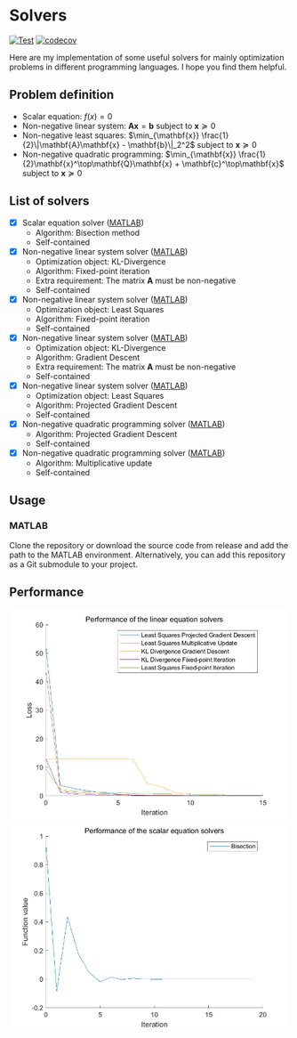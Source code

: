 # Solvers
[![Test](https://github.com/VEXLife/Solvers/actions/workflows/ci.yml/badge.svg)](https://github.com/VEXLife/Solvers/actions/workflows/ci.yml)
[![codecov](https://codecov.io/gh/VEXLife/Solvers/graph/badge.svg?token=HNF0UN8A98)](https://codecov.io/gh/VEXLife/Solvers)

Here are my implementation of some useful solvers for mainly optimization problems in different programming languages. I hope you find them helpful.

## Problem definition

- Scalar equation: $f(x) = 0$
- Non-negative linear system: $\mathbf{A}\mathbf{x} = \mathbf{b}$ subject to $\mathbf{x} \succeq 0$
- Non-negative least squares: $\min_{\mathbf{x}} \frac{1}{2}\|\mathbf{A}\mathbf{x} - \mathbf{b}\|_2^2$ subject to $\mathbf{x} \succeq 0$
- Non-negative quadratic programming: $\min_{\mathbf{x}} \frac{1}{2}\mathbf{x}^\top\mathbf{Q}\mathbf{x} + \mathbf{c}^\top\mathbf{x}$ subject to $\mathbf{x} \succeq 0$

## List of solvers

- [x] Scalar equation solver ([MATLAB](./MATLAB/bisection_fsolve.m))
    - Algorithm: Bisection method
    - Self-contained
- [x] Non-negative linear system solver ([MATLAB](./MATLAB/fpi_kldivergence.m))
    - Optimization object: KL-Divergence
    - Algorithm: Fixed-point iteration
    - Extra requirement: The matrix $\mathbf{A}$ must be non-negative
    - Self-contained
- [x] Non-negative linear system solver ([MATLAB](./MATLAB/fpi_lsqnonneg.m))
    - Optimization object: Least Squares
    - Algorithm: Fixed-point iteration
    - Self-contained
- [x] Non-negative linear system solver ([MATLAB](./MATLAB/gd_kldivergence.m))
    - Optimization object: KL-Divergence
    - Algorithm: Gradient Descent
    - Extra requirement: The matrix $\mathbf{A}$ must be non-negative
    - Self-contained
- [x] Non-negative linear system solver ([MATLAB](./MATLAB/pgd_lsqnonneg.m))
    - Optimization object: Least Squares
    - Algorithm: Projected Gradient Descent
    - Self-contained
- [x] Non-negative quadratic programming solver ([MATLAB](./MATLAB/pgd_quadprog.m))
    - Algorithm: Projected Gradient Descent
    - Self-contained
- [x] Non-negative quadratic programming solver ([MATLAB](./MATLAB/multipupd_quadprognonneg.m))
    - Algorithm: Multiplicative update
    - Self-contained

## Usage

### MATLAB

Clone the repository or download the source code from release and add the path to the MATLAB environment. Alternatively, you can add this repository as a Git submodule to your project.

## Performance

![Non-negative linear system solvers](./MATLAB/figs/linear_eqn.png)
![Scalar equation solvers](./MATLAB/figs/scalar_eqn.png)